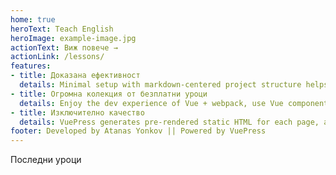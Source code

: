 ```yaml
---
home: true
heroText: Teach English
heroImage: example-image.jpg
actionText: Виж повече →
actionLink: /lessons/
features:
- title: Доказана ефективност
  details: Minimal setup with markdown-centered project structure helps you focus on writing.
- title: Огромна колекция от безплатни уроци
  details: Enjoy the dev experience of Vue + webpack, use Vue components in markdown, and develop custom themes with Vue.
- title: Изключително качество
  details: VuePress generates pre-rendered static HTML for each page, and runs as an SPA once a page is loaded.
footer: Developed by Atanas Yonkov || Powered by VuePress
---
```

 Последни уроци
<LatestPosts />

